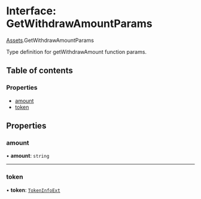 # Interface: GetWithdrawAmountParams

[Assets](../modules/Assets.md).GetWithdrawAmountParams

Type definition for getWithdrawAmount function params.

## Table of contents

### Properties

- [amount](Assets.GetWithdrawAmountParams.md#amount)
- [token](Assets.GetWithdrawAmountParams.md#token)

## Properties

### amount

• **amount**: `string`

___

### token

• **token**: [`TokenInfoExt`](SwapIDL.TokenInfoExt.md)
